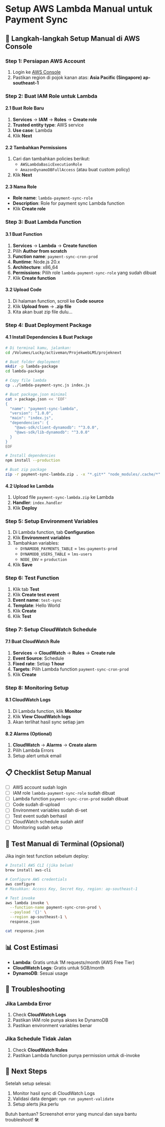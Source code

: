 # Setup AWS Lambda Manual untuk Payment Sync

## 🔧 **Langkah-langkah Setup Manual di AWS Console**

### **Step 1: Persiapan AWS Account**
1. Login ke [AWS Console](https://console.aws.amazon.com)
2. Pastikan region di pojok kanan atas: **Asia Pacific (Singapore) ap-southeast-1**

### **Step 2: Buat IAM Role untuk Lambda**

#### **2.1 Buat Role Baru**
1. **Services** → **IAM** → **Roles** → **Create role**
2. **Trusted entity type**: AWS service
3. **Use case**: Lambda
4. Klik **Next**

#### **2.2 Tambahkan Permissions**
1. Cari dan tambahkan policies berikut:
   - `AWSLambdaBasicExecutionRole`
   - `AmazonDynamoDBFullAccess` (atau buat custom policy)
2. Klik **Next**

#### **2.3 Nama Role**
- **Role name**: `lambda-payment-sync-role`
- **Description**: Role for payment sync Lambda function
- Klik **Create role**

### **Step 3: Buat Lambda Function**

#### **3.1 Buat Function**
1. **Services** → **Lambda** → **Create function**
2. Pilih **Author from scratch**
3. **Function name**: `payment-sync-cron-prod`
4. **Runtime**: Node.js 20.x
5. **Architecture**: x86_64
6. **Permissions**: Pilih role `lambda-payment-sync-role` yang sudah dibuat
7. Klik **Create function**

#### **3.2 Upload Code**
1. Di halaman function, scroll ke **Code source**
2. Klik **Upload from** → **.zip file**
3. Kita akan buat zip file dulu...

### **Step 4: Buat Deployment Package**

#### **4.1 Install Dependencies & Buat Package**
```bash
# Di terminal kamu, jalankan:
cd /Volumes/Lucky/activeman/ProjekwebLMS/projeknext

# Buat folder deployment
mkdir -p lambda-package
cd lambda-package

# Copy file lambda
cp ../lambda-payment-sync.js index.js

# Buat package.json minimal
cat > package.json << 'EOF'
{
  "name": "payment-sync-lambda",
  "version": "1.0.0",
  "main": "index.js",
  "dependencies": {
    "@aws-sdk/client-dynamodb": "^3.0.0",
    "@aws-sdk/lib-dynamodb": "^3.0.0"
  }
}
EOF

# Install dependencies
npm install --production

# Buat zip package
zip -r payment-sync-lambda.zip . -x "*.git*" "node_modules/.cache/*"
```

#### **4.2 Upload ke Lambda**
1. Upload file `payment-sync-lambda.zip` ke Lambda
2. **Handler**: `index.handler`
3. Klik **Deploy**

### **Step 5: Setup Environment Variables**
1. Di Lambda function, tab **Configuration**
2. Klik **Environment variables**
3. Tambahkan variables:
   - `DYNAMODB_PAYMENTS_TABLE` = `lms-payments-prod`
   - `DYNAMODB_USERS_TABLE` = `lms-users`
   - `NODE_ENV` = `production`
4. Klik **Save**

### **Step 6: Test Function**
1. Klik tab **Test**
2. Klik **Create test event**
3. **Event name**: `test-sync`
4. **Template**: Hello World
5. Klik **Create**
6. Klik **Test**

### **Step 7: Setup CloudWatch Schedule**

#### **7.1 Buat CloudWatch Rule**
1. **Services** → **CloudWatch** → **Rules** → **Create rule**
2. **Event Source**: Schedule
3. **Fixed rate**: Setiap **1 hour**
4. **Targets**: Pilih Lambda function `payment-sync-cron-prod`
5. Klik **Create**

### **Step 8: Monitoring Setup**

#### **8.1 CloudWatch Logs**
1. Di Lambda function, klik **Monitor**
2. Klik **View CloudWatch logs**
3. Akan terlihat hasil sync setiap jam

#### **8.2 Alarms (Optional)**
1. **CloudWatch** → **Alarms** → **Create alarm**
2. Pilih Lambda Errors
3. Setup alert untuk email

## 📋 **Checklist Setup Manual**

- [ ] AWS account sudah login
- [ ] IAM role `lambda-payment-sync-role` sudah dibuat
- [ ] Lambda function `payment-sync-cron-prod` sudah dibuat
- [ ] Code sudah di-upload
- [ ] Environment variables sudah di-set
- [ ] Test event sudah berhasil
- [ ] CloudWatch schedule sudah aktif
- [ ] Monitoring sudah setup

## 🎯 **Test Manual di Terminal (Opsional)**

Jika ingin test function sebelum deploy:

```bash
# Install AWS CLI (jika belum)
brew install aws-cli

# Configure AWS credentials
aws configure
# Masukkan: Access Key, Secret Key, region: ap-southeast-1

# Test invoke
aws lambda invoke \
  --function-name payment-sync-cron-prod \
  --payload '{}' \
  --region ap-southeast-1 \
  response.json

cat response.json
```

## 📊 **Cost Estimasi**

- **Lambda**: Gratis untuk 1M requests/month (AWS Free Tier)
- **CloudWatch Logs**: Gratis untuk 5GB/month
- **DynamoDB**: Sesuai usage

## 🚨 **Troubleshooting**

### **Jika Lambda Error**
1. Check **CloudWatch Logs**
2. Pastikan IAM role punya akses ke DynamoDB
3. Pastikan environment variables benar

### **Jika Schedule Tidak Jalan**
1. Check **CloudWatch Rules**
2. Pastikan Lambda function punya permission untuk di-invoke

## 🎉 **Next Steps**

Setelah setup selesai:
1. Monitor hasil sync di CloudWatch Logs
2. Validasi data dengan: `npm run payment-validate`
3. Setup alerts jika perlu

Butuh bantuan? Screenshot error yang muncul dan saya bantu troubleshoot! 🛠️